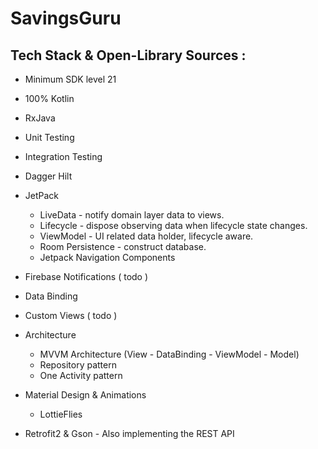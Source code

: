 # SavingsGuru

## Tech Stack & Open-Library Sources : 
+ Minimum SDK level 21
+ 100% Kotlin  
+ RxJava
+ Unit Testing
+ Integration Testing
+ Dagger Hilt
+ JetPack
   + LiveData - notify domain layer data to views.
   + Lifecycle - dispose observing data when lifecycle state changes.
   + ViewModel - UI related data holder, lifecycle aware.
   + Room Persistence - construct database.
   + Jetpack Navigation Components
+ Firebase Notifications ( todo )
+ Data Binding
+ Custom Views ( todo )
+ Architecture
   + MVVM Architecture (View - DataBinding - ViewModel - Model)
   + Repository pattern
   + One Activity pattern

+ Material Design & Animations
   + LottieFlies
  
+ Retrofit2 & Gson - Also implementing the REST API

